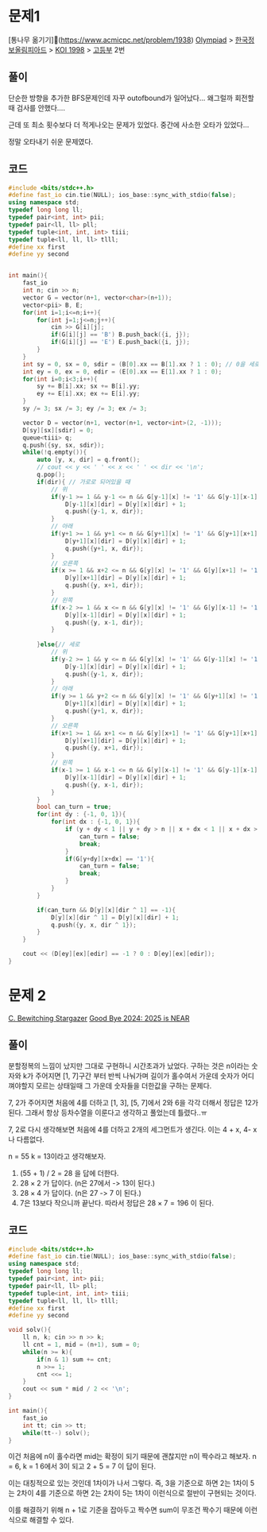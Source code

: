 # 문제1
[통나무 옮기기](https://www.acmicpc.net/problem/1938)
[Olympiad](https://www.acmicpc.net/category/2) > [한국정보올림피아드](https://www.acmicpc.net/category/55) > [KOI 1998](https://www.acmicpc.net/category/80) > [고등부](https://www.acmicpc.net/category/detail/399) 2번

## 풀이 

단순한 방향을 추가한 BFS문제인데 자꾸 outofbound가 일어났다... 왜그럴까
회전할 때 검사를 안했다.... 

근데 또 최소 횟수보다 더 적게나오는 문제가 있었다.
중간에 사소한 오타가 있었다...

정말 오타내기 쉬운 문제였다.
## 코드
```cpp
#include <bits/stdc++.h>
#define fast_io cin.tie(NULL); ios_base::sync_with_stdio(false);
using namespace std;
typedef long long ll;
typedef pair<int, int> pii;
typedef pair<ll, ll> pll;
typedef tuple<int, int, int> tiii;
typedef tuple<ll, ll, ll> tlll;
#define xx first
#define yy second


int main(){
    fast_io
    int n; cin >> n;
    vector G = vector(n+1, vector<char>(n+1));
    vector<pii> B, E;
    for(int i=1;i<=n;i++){
        for(int j=1;j<=n;j++){
            cin >> G[i][j];
            if(G[i][j] == 'B') B.push_back({i, j});
            if(G[i][j] == 'E') E.push_back({i, j});
        }
    }
    int sy = 0, sx = 0, sdir = (B[0].xx == B[1].xx ? 1 : 0); // 0을 세로, 1을 가로라고 하자.
    int ey = 0, ex = 0, edir = (E[0].xx == E[1].xx ? 1 : 0);
    for(int i=0;i<3;i++){
        sy += B[i].xx; sx += B[i].yy;
        ey += E[i].xx; ex += E[i].yy;
    }
    sy /= 3; sx /= 3; ey /= 3; ex /= 3;

    vector D = vector(n+1, vector(n+1, vector<int>(2, -1)));
    D[sy][sx][sdir] = 0;
    queue<tiii> q; 
    q.push({sy, sx, sdir});
    while(!q.empty()){
        auto [y, x, dir] = q.front();
        // cout << y << ' ' << x << ' ' << dir << '\n';
        q.pop();
        if(dir){ // 가로로 되어있을 때
            // 위
            if(y-1 >= 1 && y-1 <= n && G[y-1][x] != '1' && G[y-1][x-1] != '1' && G[y-1][x+1] != '1' && D[y-1][x][dir]== -1){
                D[y-1][x][dir] = D[y][x][dir] + 1;
                q.push({y-1, x, dir});
            }
            // 아래
            if(y+1 >= 1 && y+1 <= n && G[y+1][x] != '1' && G[y+1][x+1] != '1' && G[y+1][x-1] != '1' && D[y+1][x][dir]== -1){
                D[y+1][x][dir] = D[y][x][dir] + 1;
                q.push({y+1, x, dir});
            }
            // 오른쪽
            if(x >= 1 && x+2 <= n && G[y][x] != '1' && G[y][x+1] != '1' && G[y][x+2] != '1' && D[y][x+1][dir]== -1){
                D[y][x+1][dir] = D[y][x][dir] + 1;
                q.push({y, x+1, dir});
            }
            // 왼쪽
            if(x-2 >= 1 && x <= n && G[y][x] != '1' && G[y][x-1] != '1' && G[y][x-2] != '1' && D[y][x-1][dir]== -1){
                D[y][x-1][dir] = D[y][x][dir] + 1;
                q.push({y, x-1, dir});
            }
            
        }else{// 세로
            // 위
            if(y-2 >= 1 && y <= n && G[y][x] != '1' && G[y-1][x] != '1' && G[y-2][x] != '1' && D[y-1][x][dir]== -1){
                D[y-1][x][dir] = D[y][x][dir] + 1;
                q.push({y-1, x, dir});
            }
            // 아래
            if(y >= 1 && y+2 <= n && G[y][x] != '1' && G[y+1][x] != '1' && G[y+2][x] != '1' && D[y+1][x][dir]== -1){
                D[y+1][x][dir] = D[y][x][dir] + 1;
                q.push({y+1, x, dir});
            }
            // 오른쪽
            if(x+1 >= 1 && x+1 <= n && G[y][x+1] != '1' && G[y+1][x+1] != '1' && G[y-1][x+1] != '1' && D[y][x+1][dir]== -1){
                D[y][x+1][dir] = D[y][x][dir] + 1;
                q.push({y, x+1, dir});
            }
            // 왼쪽
            if(x-1 >= 1 && x-1 <= n && G[y][x-1] != '1' && G[y-1][x-1] != '1' && G[y+1][x-1] != '1' && D[y][x-1][dir]== -1){
                D[y][x-1][dir] = D[y][x][dir] + 1;
                q.push({y, x-1, dir});
            }
        }
        bool can_turn = true;
        for(int dy : {-1, 0, 1}){
            for(int dx : {-1, 0, 1}){
                if (y + dy < 1 || y + dy > n || x + dx < 1 || x + dx > n){
                    can_turn = false;
                    break;
                }
                if(G[y+dy][x+dx] == '1'){
                    can_turn = false;
                    break;
                }
            }
        }

        if(can_turn && D[y][x][dir ^ 1] == -1){
            D[y][x][dir ^ 1] = D[y][x][dir] + 1;
            q.push({y, x, dir ^ 1});
        }
    }

    cout << (D[ey][ex][edir] == -1 ? 0 : D[ey][ex][edir]);
}
```


# 문제 2
[C. Bewitching Stargazer](https://codeforces.com/contest/2053/problem/C)
[Good Bye 2024: 2025 is NEAR](https://codeforces.com/contest/2053)

## 풀이
분할정복의 느낌이 났지만 그대로 구현하니 시간초과가 났었다.
구하는 것은 n이라는 숫자와 k가 주어지면
[1, 7]구간 부터 반씩 나눠가며 길이가 홀수여서 가운데 숫자가 어디 껴야할지 모르는 상태일때 그 가운데 숫자들을 더한값을 구하는 문제다.

7, 2가 주어지면
처음에 4를 더하고 [1, 3], [5, 7]에서 2와 6을 각각 더해서 정답은 12가 된다.
그래서 항상 등차수열을 이룬다고 생각하고 풀었는데 틀렸다..ㅠ

7, 2로 다시 생각해보면
처음에 4를 더하고 2개의 세그먼트가 생긴다.
이는 4 + x, 4- x나 다름없다.

n = 55 k = 13이라고 생각해보자. 
1. (55 + 1) / 2 = 28 을 답에 더한다.
2. $28 \times 2$ 가 답이다. (n은 27에서 -> 13이 된다.)
3. $28 \times 4$ 가 답이다. (n은 27 -> 7 이 된다.)
4. 7은 13보다 작으니까 끝난다.
따라서 정답은 $28 \times 7 = 196$ 이 된다.

## 코드
```cpp
#include <bits/stdc++.h>
#define fast_io cin.tie(NULL); ios_base::sync_with_stdio(false);
using namespace std;
typedef long long ll;
typedef pair<int, int> pii;
typedef pair<ll, ll> pll;
typedef tuple<int, int, int> tiii;
typedef tuple<ll, ll, ll> tlll;
#define xx first
#define yy second

void solv(){
    ll n, k; cin >> n >> k;
    ll cnt = 1, mid = (n+1), sum = 0;
    while(n >= k){
        if(n & 1) sum += cnt;
        n >>= 1;
        cnt <<= 1;
    }
    cout << sum * mid / 2 << '\n';
}

int main(){
    fast_io
    int tt; cin >> tt;
    while(tt--) solv();
}
```

이건 처음에 n이 홀수라면 mid는 확정이 되기 때문에 괜찮지만
n이 짝수라고 해보자. 
n = 6, k = 1
6에서 3이 되고
2 + 5 = 7 이 답이 된다.

이는 대칭적으로 있는 것인데 1차이가 나서 그렇다. 
즉, 3을 기준으로 하면 2는 1차이 5는 2차이
4를 기준으로 하면 2는 2차이 5는 1차이 이런식으로 절반이 구현되는 것이다. 

이를 해결하기 위해 n + 1로 기준을 잡아두고 짝수면 sum이 무조건 짝수기 때문에 이런식으로 해결할 수 있다.

